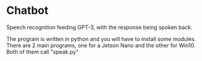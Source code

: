 # Chatbot
Speech recognition feeding GPT-3, with the response being spoken back.

The program is written in python and you will have to install some modules.
There are 2 main programs, one for a Jetson Nano and the other for Win10. Both of them call "speak.py" 
